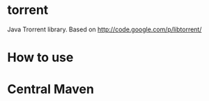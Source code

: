 # torrent

Java Trorrent library. Based on http://code.google.com/p/libtorrent/

# How to use

# Central Maven
